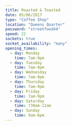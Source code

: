```yaml
---
title: Roasted & Toasted
date: 05/06/2017
type: "Coffee Shop"
location: "Queens Quarter"
password: "streetfood44"
speed: 21
sockets: true
socket_availability: "many"
opening_times:
  - day: Monday
    time: 7am-9pm
  - day: Tuesday
    time: 7am-9pm
  - day: Wednesday
    time: 7am-9pm
  - day: Thursday
    time: 7am-9pm
  - day: Friday
    time: 7am-9pm
  - day: Saturday
    time: 730am-12am
  - day: Sunday
    time: 9am-6pm
---
```

